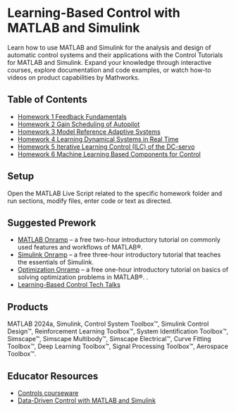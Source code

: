 # Learning-Based Control with MATLAB and Simulink
Learn how to use MATLAB and Simulink for the analysis and design of automatic control systems and their applications with the Control Tutorials for MATLAB and Simulink. Expand your knowledge through interactive courses, explore documentation and code examples, or watch how-to videos on product capabilities by Mathworks.

## Table of Contents
- [Homework 1 Feedback Fundamentals](https://github.com/cescongroup/Learning-based-control-with-MATLAB-and-Simulink/tree/main/Student%20Version/Homework%201%20Feedback%20Fundamentals)
- [Homework 2 Gain Scheduling of Autopilot](https://github.com/cescongroup/Learning-based-control-with-MATLAB-and-Simulink/tree/main/Student%20Version/Homework%202%20Gain%20Scheduling%20of%20Autopilot)
- [Homework 3 Model Reference Adaptive Systems](https://github.com/cescongroup/Learning-based-control-with-MATLAB-and-Simulink/tree/main/Student%20Version/Homework%203%20Model%20Reference%20Adaptive%20Systems)
- [Homework 4 Learning Dynamical Systems in Real Time](https://github.com/cescongroup/Learning-based-control-with-MATLAB-and-Simulink/tree/main/Student%20Version/Homework%204%20Learning%20Dynamical%20Systems%20in%20Real%20Time)
- [Homework 5 Iterative Learning Control (ILC) of the DC-servo](https://github.com/cescongroup/Learning-based-control-with-MATLAB-and-Simulink/tree/main/Student%20Version/Homework%205%20Iterative%20Learning%20Control%20(ILC)%20of%20the%20DC-servo)
- [Homework 6 Machine Learning Based Components for Control](https://github.com/cescongroup/Learning-based-control-with-MATLAB-and-Simulink/tree/main/Student%20Version/Homework%206%20Machine%20Learning%20Based%20Components%20for%20Control)

## Setup
Open the MATLAB Live Script related to the specific homework folder and run sections, modify files, enter code or text as directed.

## Suggested Prework
- [MATLAB Onramp](https://matlabacademy.mathworks.com/details/matlab-onramp/gettingstarted) – a free two-hour introductory tutorial on commonly used features and workflows of MATLAB®.
- [Simulink Onramp](https://matlabacademy.mathworks.com/details/simulink-onramp/simulink) – a free three-hour introductory tutorial that teaches the essentials of Simulink.
- [Optimization Onramp](https://matlabacademy.mathworks.com/details/optimization-onramp/optim) – a free one-hour introductory tutorial on basics of solving optimization problems in MATLAB®. .
- [Learning-Based Control Tech Talks](https://www.mathworks.com/videos/tech-talks/controls.html)

## Products
MATLAB 2024a, Simulink, Control System Toolbox™, Simulink Control Design™, Reinforcement Learning Toolbox™, System Identification Toolbox™, Simscape™, Simscape Multibody™, Simscape Electrical™, Curve Fitting Toolbox™, Deep Learning Toolbox™,
Signal Processing Toolbox™, Aerospace Toolbox™.

## Educator Resources
- [Controls courseware](https://www.mathworks.com/academia/courseware/teaching-controls-with-matlab-and-simulink.html)
- [Data-Driven Control with MATLAB and Simulink](https://www.mathworks.com/solutions/control-systems/data-driven-controls.html)
